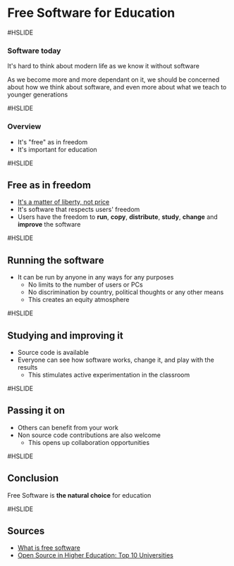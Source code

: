 # Free Software for Education

#HSLIDE

### Software today

It's hard to think about modern life as we know it without software

As we become more and more dependant on it, we should be concerned about how we think about software, and even more about what we teach to younger generations

#HSLIDE

### Overview

- It's "free" as in freedom
- It's important for education

#HSLIDE

## Free as in freedom

- [It's a matter of liberty, not price](https://www.gnu.org/philosophy/free-sw.en.html)
- It's software that respects users' freedom
- Users have the freedom to **run**, **copy**, **distribute**, **study**, **change** and **improve** the software

#HSLIDE

## Running  the software

- It can be run by anyone in any ways for any purposes
    - No limits to the number of users or PCs
    - No discrimination by country, political thoughts or any other means
    - This creates an equity atmosphere

#HSLIDE

## Studying and improving it

- Source code is available
- Everyone can see how software works, change it, and play with the results
    - This stimulates active experimentation in the classroom

#HSLIDE

## Passing it on

- Others can benefit from your work
- Non source code contributions are also welcome
    - This opens up collaboration opportunities

#HSLIDE

## Conclusion 

Free Software is **the natural choice** for education

#HSLIDE

## Sources

- [What is free software](https://www.gnu.org/philosophy/free-sw.en.html)
- [Open Source in Higher Education: Top 10 Universities](https://axelerant.com/open-source-in-higher-education/)
